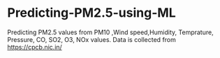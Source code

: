 # Predicting-PM2.5-using-ML
Predicting PM2.5 values from PM10 ,Wind speed,Humidity, Temprature, Pressure, CO, SO2, O3, NOx values.
Data is collected from https://cpcb.nic.in/
